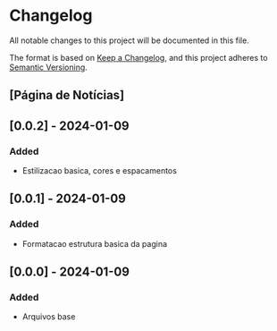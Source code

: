 # Changelog

All notable changes to this project will be documented in this file.

The format is based on [Keep a Changelog](https://keepachangelog.com/en/1.0.0/),
and this project adheres to [Semantic Versioning](https://semver.org/spec/v2.0.0.html).

## [Página de Notícias]

## [0.0.2] - 2024-01-09

### Added

- Estilizacao basica, cores e espacamentos

## [0.0.1] - 2024-01-09

### Added

- Formatacao estrutura basica da pagina

## [0.0.0] - 2024-01-09

### Added

- Arquivos base